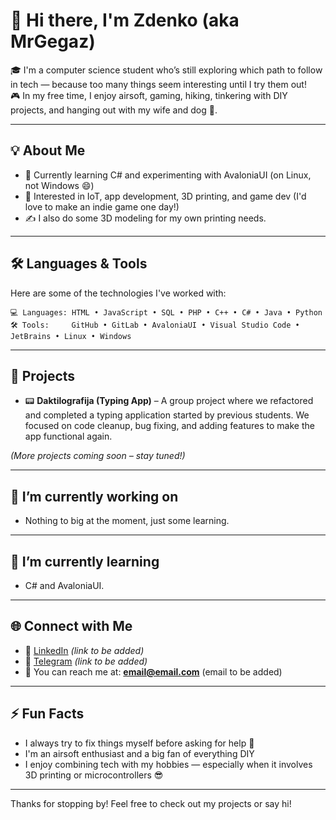 
# 👋 Hi there, I'm Zdenko (aka MrGegaz)

🎓 I'm a computer science student who’s still exploring which path to follow in tech — because too many things seem interesting until I try them out!\
🎮 In my free time, I enjoy airsoft, gaming, hiking, tinkering with DIY projects, and hanging out with my wife and dog 🐶.

---

## 💡 About Me
- 🔭 Currently learning C# and experimenting with AvaloniaUI (on Linux, not Windows 😄)
- 🧠 Interested in IoT, app development, 3D printing, and game dev (I'd love to make an indie game one day!)
- ✍️ I also do some 3D modeling for my own printing needs.

---

## 🛠️ Languages & Tools
Here are some of the technologies I've worked with:

```text
💻 Languages: HTML • JavaScript • SQL • PHP • C++ • C# • Java • Python
🛠️ Tools:     GitHub • GitLab • AvaloniaUI • Visual Studio Code • JetBrains • Linux • Windows
```

---

## 📌 Projects
- 📟 **Daktilografija (Typing App)** – A group project where we refactored and completed a typing application started by previous students.
  We focused on code cleanup, bug fixing, and adding features to make the app functional again.

_(More projects coming soon – stay tuned!)_

---

## 🔭 I’m currently working on
- Nothing to big at the moment, just some learning.

---

## 🌱 I’m currently learning
- C# and AvaloniaUI.

---

## 🌐 Connect with Me
- 🔗 [LinkedIn](#) *(link to be added)*
- 🔗 [Telegram](#) *(link to be added)*
- 📧 You can reach me at: **email@email.com** (email to be added)

---

## ⚡ Fun Facts
- I always try to fix things myself before asking for help 🔧
- I'm an airsoft enthusiast and a big fan of everything DIY
- I enjoy combining tech with my hobbies — especially when it involves 3D printing or microcontrollers 😎

---

Thanks for stopping by! Feel free to check out my projects or say hi!
